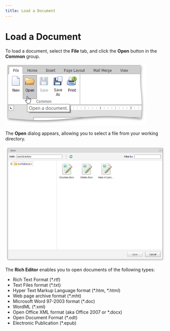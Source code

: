 ```yaml
---
title: Load a Document
---
```

# Load a Document
To load a document, select the **File** tab, and click the **Open** button in the **Common** group.

![EUD_ASPxRichEdit_File_Open](../../../images/Img117754.png)

The **Open** dialog appears, allowing you to select a file from your working directory.

![EUD_ASPxRichEdit_File_OpenDialog](../../../images/Img117755.png)

The **Rich Editor** enables you to open documents of the following types:
* Rich Text Format (*.rtf)
* Text Files format (*.txt)
* Hyper Text Markup Language format (*.htm, *.html)
* Web page archive format (*.mht)
* Microsoft Word 97-2003 format (*.doc)
* WordML (*.xml)
* Open Office XML format (aka Office 2007 or *.docx)
* Open Document Format (*.odt)
* Electronic Publication (*.epub)
